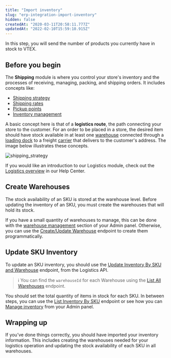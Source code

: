 ```yaml
---
title: "Import inventory"
slug: "erp-integration-import-inventory"
hidden: false
createdAt: "2020-03-11T20:58:11.777Z"
updatedAt: "2022-02-10T15:59:10.915Z"
---
```


In this step, you will send the number of products you currently have in stock to VTEX.

## Before you begin

The **Shipping** module is where you control your store's inventory and the processes of receiving, managing, packing, and shipping orders. It includes concepts like:

- [Shipping strategy](https://help.vtex.com/en/tutorial/shipping-strategy--58vLBDbjYVQzJ6rRc5QNz3)
- [Shipping rates](https://help.vtex.com/en/tutorial/shipping-rates--1Balpg3rv0854udEPedvMM)
- [Pickup points](https://help.vtex.com/en/tutorial/pickup-points--2fljn6wLjn8M4lJHA6HP3R)
- [Inventory management](https://help.vtex.com/tutorial/managing-stock-items--tutorials_139)

A basic concept here is that of a **logistics route**, the path connecting your store to the customer. For an order to be placed in a store, the desired item should have stock available in at least one [warehouse](https://help.vtex.com/en/tutorial/warehouse--6oIxvsVDTtGpO7y6zwhGpb) connected through a [loading dock](https://help.vtex.com/en/tutorial/loading-dock--5DY8xHEjOLYDVL41Urd5qj) to a freight [carrier](https://help.vtex.com/en/tutorial/carries-on-vtex--7u9duMD5UQa2QQwukAWMcE) that delivers to the customer's address. The image below illustrates these concepts.

![shipping_strategy](https://user-images.githubusercontent.com/77292838/212991206-1605510b-9d1a-44fe-9bf2-16a17489b6e3.png)

If you would like an introduction to our Logistics module, check out the [Logistics overview](https://help.vtex.com/en/tutorial/logistics--53udnvI5eBy8DKo8FOjMoP) in our Help Center.

## Create Warehouses

The stock availability of an SKU is stored at the warehouse level. Before updating the inventory of an SKU, you must create the warehouses that will hold its stock.

If you have a small quantity of warehouses to manage, this can be done with the [warehouse management](https://help.vtex.com/en/tutorial/managing-warehouses--tutorials_137) section of your Admin panel. Otherwise, you can use the [Create/Update Warehouse](https://developers.vtex.com/docs/api-reference/logistics-api#post-/api/logistics/pvt/configuration/warehouses) endpoint to create them programmatically.

## Update SKU Inventory

To update an SKU inventory, you should use the [Update Inventory By SKU and Warehouse](https://developers.vtex.com/docs/api-reference/logistics-api#put-/api/logistics/pvt/inventory/skus/-skuId-/warehouses/-warehouseId-) endpoint, from the Logistics API.

> ℹ️ You can find the `warehouseId` for each Warehouse using the [List All Warehouses](https://developers.vtex.com/docs/api-reference/logistics-api#get-/api/logistics/pvt/configuration/warehouses) endpoint.

You should set the total quantity of items in stock for each SKU. In between steps, you can use the [List Inventory By SKU](https://developers.vtex.com/docs/api-reference/logistics-api#get-/api/logistics/pvt/inventory/skus/-skuId-) endpoint or see how you can [Manage inventory](https://help.vtex.com/en/tutorial/managing-stock-items--tutorials_139) from your Admin panel.

## Wrapping up

If you’ve done things correctly, you should have imported your inventory information. This includes creating the warehouses needed for your logistics operation and updating the stock availability of each SKU in all warehouses.
